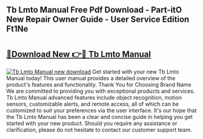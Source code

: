 ## Tb Lmto Manual Free Pdf Download - Part-itO New Repair Owner Guide - User Service Edition Ft1Ne

# <h2><a href="http://bc31944.oget.top/?id=Tb+Lmto+Manual">🔗Download New 👉🔴 Tb Lmto Manual</a></h2>

[![Tb Lmto Manual new download](https://i.imgur.com/5g1atiW.png)](http://bc31944.oget.top/?id=Tb+Lmto+Manual)
Get started with your new Tb Lmto Manual today! This user manual provides a detailed overview of the product's features and functionality. Thank You for Choosing Brand Name We are committed to providing you with exceptional products and services. Tb Lmto Manual advanced features include object recognition, motion sensors, customizable alerts, and remote access, all of which can be customized to suit your preferences via the user interface. It's our hope that the Tb Lmto Manual has been a clear and concise guide in helping you get started with your new product. Should you require any assistance or clarification, please do not hesitate to contact our customer support team.
